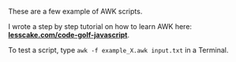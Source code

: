
These are a few example of AWK scripts.

I wrote a step by step tutorial on how to learn AWK here: **[lesscake.com/code-golf-javascript](https://www.lesscake.com/short-introduction-awk)**.

To test a script, type `awk -f example_X.awk input.txt` in a Terminal. 

